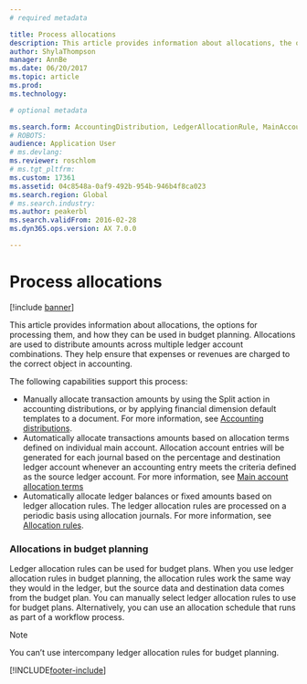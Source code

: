 ```yaml
---
# required metadata

title: Process allocations
description: This article provides information about allocations, the options for processing them in Microsoft Dynamics 365 Finance, and how they can be used in budget planning. Allocations are used to distribute amounts across multiple ledger account combinations. They help ensure that expenses or revenues are charged to the correct object in accounting.
author: ShylaThompson
manager: AnnBe
ms.date: 06/20/2017
ms.topic: article
ms.prod: 
ms.technology: 

# optional metadata

ms.search.form: AccountingDistribution, LedgerAllocationRule, MainAccount
# ROBOTS: 
audience: Application User
# ms.devlang: 
ms.reviewer: roschlom
# ms.tgt_pltfrm: 
ms.custom: 17361
ms.assetid: 04c8548a-0af9-492b-954b-946b4f8ca023
ms.search.region: Global
# ms.search.industry: 
ms.author: peakerbl
ms.search.validFrom: 2016-02-28
ms.dyn365.ops.version: AX 7.0.0

---
```


# Process allocations

[!include [banner](../includes/banner.md)]

This article provides information about allocations, the options for processing them, and how they can be used in budget planning. Allocations are used to distribute amounts across multiple ledger account combinations. They help ensure that expenses or revenues are charged to the correct object in accounting.

The following capabilities support this process:

-   Manually allocate transaction amounts by using the Split action in accounting distributions, or by applying financial dimension default templates to a document. For more information, see [Accounting distributions](../accounts-payable/accounting-distributions.md).
-   Automatically allocate transactions amounts based on allocation terms defined on individual main account. Allocation account entries will be generated for each journal based on the percentage and destination ledger account whenever an accounting entry meets the criteria defined as the source ledger account. For more information, see [Main account allocation terms](../general-ledger/main-account-allocation-terms.md)
-   Automatically allocate ledger balances or fixed amounts based on ledger allocation rules. The ledger allocation rules are processed on a periodic basis using allocation journals. For more information, see [Allocation rules](../general-ledger/ledger-allocation-rules.md).

###  Allocations in budget planning

Ledger allocation rules can be used for budget plans. When you use ledger allocation rules in budget planning, the allocation rules work the same way they would in the ledger, but the source data and destination data comes from the budget plan. You can manually select ledger allocation rules to use for budget plans. Alternatively, you can use an allocation schedule that runs as part of a workflow process.

> [!NOTE]
> You can’t use intercompany ledger allocation rules for budget planning.



[!INCLUDE[footer-include](../../includes/footer-banner.md)]